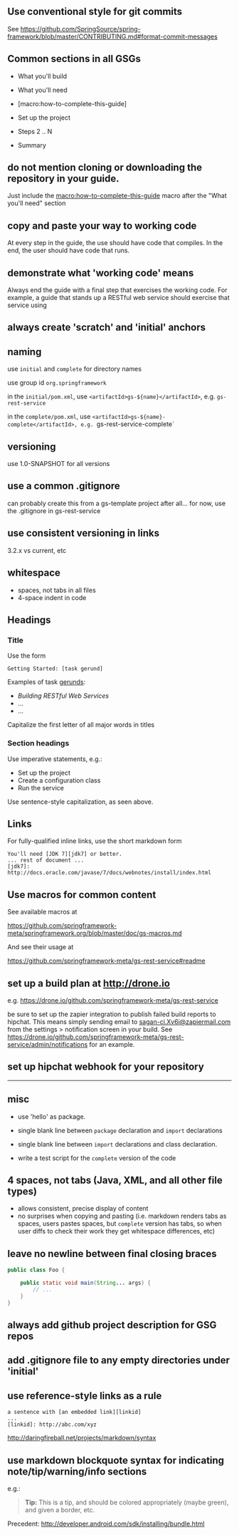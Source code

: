 ## Use conventional style for git commits

See <https://github.com/SpringSource/spring-framework/blob/master/CONTRIBUTING.md#format-commit-messages>

## Common sections in all GSGs

- What you'll build

- What you'll need

- [macro:how-to-complete-this-guide]

- Set up the project

- Steps 2 .. N

- Summary

## do not mention cloning or downloading the repository in your guide.

Just include the [macro:how-to-complete-this-guide](https://github.com/springframework-meta/springframework.org/blob/master/doc/gs-macros.md) macro after the "What you'll need" section

## copy and paste your way to working code
At every step in the guide, the use should have code that compiles. In the end, the user should have code that runs.

## demonstrate what 'working code' means
Always end the guide with a final step that exercises the working code. For example, a guide that stands up a RESTful web service should exercise that service using 

## always create 'scratch' and 'initial' anchors

## naming

use `initial` and `complete` for directory names

use group id `org.springframework`

in the `initial/pom.xml`, use `<artifactId>gs-${name}</artifactId>`, e.g. `gs-rest-service`

in the `complete/pom.xml`, use `<artifactId>gs-${name}-complete</artifactId>, e.g. `gs-rest-service-complete`

## versioning

use 1.0-SNAPSHOT for all versions

## use a common .gitignore

can probably create this from a gs-template project after all...
for now, use the .gitignore in gs-rest-service

## use consistent versioning in links

3.2.x vs current, etc

## whitespace

- spaces, not tabs in all files
- 4-space indent in code

## Headings

### Title

Use the form

    Getting Started: [task gerund]

Examples of task [gerunds](http://en.wikipedia.org/wiki/Gerund):

 - _Building RESTful Web Services_
 - ...
 - ...


Capitalize the first letter of all major words in titles


### Section headings

Use imperative statements, e.g.:

 - Set up the project
 - Create a configuration class
 - Run the service

Use sentence-style capitalization, as seen above.

## Links

For fully-qualified inline links, use the short markdown form

    You'll need [JDK 7][jdk7] or better.
    ... rest of document ...
    [jdk7]: http://docs.oracle.com/javase/7/docs/webnotes/install/index.html


## Use macros for common content

See available macros at 

https://github.com/springframework-meta/springframework.org/blob/master/doc/gs-macros.md

And see their usage at

https://github.com/springframework-meta/gs-rest-service#readme


## set up a build plan at http://drone.io

e.g. https://drone.io/github.com/springframework-meta/gs-rest-service

be sure to set up the zapier integration to publish failed build reports to hipchat. This means simply sending email to sagan-ci.Xv6i@zapiermail.com from the settings > notification screen in your build. See https://drone.io/github.com/springframework-meta/gs-rest-service/admin/notifications for an example.


## set up hipchat webhook for your repository

----

## misc

- use 'hello' as package.
- single blank line between `package` declaration and `import` declarations
- single blank line between `import` declarations and class declaration.


- write a test script for the `complete` version of the code


## 4 spaces, not tabs (Java, XML, and all other file types)

- allows consistent, precise display of content
- no surprises when copying and pasting (i.e. markdown renders tabs as spaces, users pastes spaces, but `complete` version has tabs, so when user diffs to check their work they get whitespace differences, etc)


## leave no newline between final closing braces

```java
public class Foo {

    public static void main(String... args) {
        // ...
    }
}
```


## always add github project description for GSG repos


## add .gitignore file to any empty directories under 'initial'


## use reference-style links as a rule

    a sentence with [an embedded link][linkid]
    ...
    [linkid]: http://abc.com/xyz

http://daringfireball.net/projects/markdown/syntax


## use markdown blockquote syntax for indicating note/tip/warning/info sections

e.g.:

> **Tip:** This is a tip, and should be colored appropriately (maybe green), and given a border, etc.

Precedent: http://developer.android.com/sdk/installing/bundle.html
